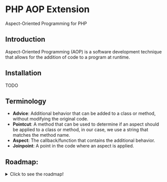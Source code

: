 # PHP AOP Extension
Aspect-Oriented Programming for PHP

## Introduction
Aspect-Oriented Programming (AOP) is a software development technique that allows for the addition of code to a 
program at runtime.


## Installation
TODO


## Terminology
* **Advice**: Additional behavior that can be added to a class or method, without modifying the original code.
* **Pointcut**: A method that can be used to determine if an aspect should be applied to a class or method, in our case,
  we use a string that matches the method name.
* **Aspect**: The callback/function that contains the additional behavior.
* **Joinpoint**: A point in the code where an aspect is applied.


## Roadmap:

<details>
<summary>Click to see the roadmap!</summary>

### Advices:
- [ ] Around
- [ ] Before
- [ ] After
- [ ] After Returning
- [ ] After Throwing

### Global functions (or static Interceptor methods):
- [ ] Should return an "Interceptor" class instance
  - [ ] `add_around(string $pointcut, Callable $aspect) {}`
  - [ ] `add_before(string $pointcut, Callable $aspect) {}`
  - [ ] `add_after(string $pointcut, Callable $aspect) {}`
  - [ ] `add_after_returning(string $pointcut, Callable $aspect) {}`
  - [ ] `add_after_throwing(string $pointcut, Callable $aspect) {}`
- [ ] Should return an "Override" class instance
  - [ ] `add_override(string $pointcut, mixed<string|object> $override) {}`
- [ ] Utils
  - [ ] `get_interceptors_by_pointcut(string $pointcut): array<Interceptor>`
  - [ ] `get_interceptors_by_name(string $name): array<Interceptor>`
  - [ ] `get_interceptor_by_name(string $name): array<Interceptor>`
  - [ ] `get_overrides_by_pointcut(string $pointcut): array<Override>`
  - [ ] `get_overrides_by_name(string $name): array<Override>`
  - [ ] `get_all_interceptors(): array<Interceptor>`
  - [ ] `get_all_overrides(): array<Override>`
  - [ ] `disable_interceptors_by_pointcut(string $pointcut)`
  - [ ] `disable_interceptors_by_name(string $name)`
  - [ ] `disable_overrides_by_pointcut(string $pointcut)`
  - [ ] `disable_overrides_by_name(string $name)`
  - [ ] `disable_all_interceptors()`
  - [ ] `disable_all_overrides()`
  - [ ] `remove_interceptors_by_pointcut(string $pointcut): int<number of removed interceptors>`
  - [ ] `remove_interceptors_by_name(string $pointcut): int<number of removed interceptors>`
  - [ ] `remove_overrides_by_pointcut(string $pointcut): int<number of removed overrides>`
  - [ ] `remove_overrides_by_name(string $pointcut): int<number of removed overrides>`
  
### PHP Classes:
- [ ] **JoinPoint (Class)**
  - [ ] `getArguments(): ?array {}`
  - [ ] `setArguments(array $arguments) {}`
  - [ ] `getException(): ?\Exception {}`
  - [ ] `getPointcut(): string {}`
  - [ ] `process(): ?mixed {}`
  - [ ] `execute(): ?mixed {}` same as process()
  - [ ] `getKindOfAdvice(): int {}`
  - [ ] `getObject(): ?object {}`
  - [ ] `getClass(): ?object {}` same as getObject()
  - [ ] `&getReturnedValue(): ?mixed {}`
  - [ ] `setReturnedValue(mixed $value) {}`
  - [ ] `getClassName(): ?string {}`
  - [ ] `getMethodName(): ?string {}`
  - [ ] `getFunctionName(): ?string {}`
  - [ ] `&getAssignedValue(): mixed {}` Only for properties
  - [ ] `setAssignedValue(mixed $value) {}` Only for properties
  - [ ] `getPropertyName(): ?string {}` Only for properties
  - [ ] `getPropertyValue(): ?mixed {}` Only for properties
  - [ ] `getName(): ?string {}`

- [ ] **Interceptor (Class)**
  - [ ] **Properties:**
    - [ ] `$pointcut`
    - [ ] `$kindOfAdvice`
    - [ ] `$enabled`
    - [ ] `$sortOrder`
    - [ ] `$name`
  - [ ] **Methods:**
    - [ ] `enable()`
    - [ ] `disable()`
    - [ ] `isEnabled(): bool`
    - [ ] `isDisabled(). bool`
    - [ ] `setSortOrder(int $sortOrder)`
    - [ ] `getSortOrder(): int`
    - [ ] `getPointcut(): string`
    - [ ] `getName(): string`
  - [ ] **Settings as arguments / array**
    - [ ] Sort order | int | default: 10
    - [ ] Enabled / Disabled | bool | default: true
    - [ ] Name | string | default: null

- [ ] **KindOfAdvice**
  - [ ] `const AROUND = 1`
  - [ ] `const BEFORE = 2`
  - [ ] `const AFTER = 4`
  - [ ] `const READ = 8`
  - [ ] `const WRITE = 16`
  - [ ] `const PROPERTY = 32`
  - [ ] `const METHOD = 64`
  - [ ] `const FUNCTION = 128`
  - [ ] `const RETURN = 256`
  - [ ] `const THROW = 512`
  - [ ] \+ Combination of constants (bitwise operations)

- [ ] **Override (Class)** (Override a class with another, which then can extend the original class)
  - [ ] **Properties:**
    - [ ] `$pointcut`
    - [ ] `$enabled`
    - [ ] `$sortOrder`
    - [ ] `$name`

- [ ] **Extension (Class)** (Extend a target -any target- with additional functionality 
      [@see Dart](https://dart.dev/guides/language/extension-methods))

</details>

